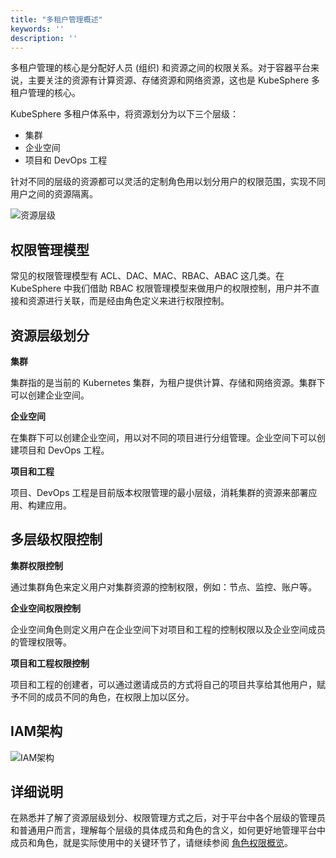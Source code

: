 ```yaml
---
title: "多租户管理概述"
keywords: ''
description: ''
---
```


多租户管理的核心是分配好人员 (组织) 和资源之间的权限关系。对于容器平台来说，主要关注的资源有计算资源、存储资源和网络资源，这也是 KubeSphere 多租户管理的核心。

KubeSphere 多租户体系中，将资源划分为以下三个层级：

- 集群
- 企业空间
- 项目和 DevOps 工程

针对不同的层级的资源都可以灵活的定制角色用以划分用户的权限范围，实现不同用户之间的资源隔离。

![资源层级](/resource-hierarchy-zh.svg)

## 权限管理模型

常见的权限管理模型有 ACL、DAC、MAC、RBAC、ABAC 这几类。在 KubeSphere 中我们借助 RBAC 权限管理模型来做用户的权限控制，用户并不直接和资源进行关联，而是经由角色定义来进行权限控制。

## 资源层级划分

**集群**

集群指的是当前的 Kubernetes 集群，为租户提供计算、存储和网络资源。集群下可以创建企业空间。

**企业空间**

在集群下可以创建企业空间，用以对不同的项目进行分组管理。企业空间下可以创建项目和 DevOps 工程。

**项目和工程**

项目、DevOps 工程是目前版本权限管理的最小层级，消耗集群的资源来部署应用、构建应用。


## 多层级权限控制

**集群权限控制**

通过集群角色来定义用户对集群资源的控制权限，例如：节点、监控、账户等。

**企业空间权限控制**

企业空间角色则定义用户在企业空间下对项目和工程的控制权限以及企业空间成员的管理权限等。

**项目和工程权限控制**

项目和工程的创建者，可以通过邀请成员的方式将自己的项目共享给其他用户，赋予不同的成员不同的角色，在权限上加以区分。

## IAM架构

![IAM架构](/api-design.png)


## 详细说明

在熟悉并了解了资源层级划分、权限管理方式之后，对于平台中各个层级的管理员和普通用户而言，理解每个层级的具体成员和角色的含义，如何更好地管理平台中成员和角色，就是实际使用中的关键环节了，请继续参阅 [角色权限概览](../role-overview)。
